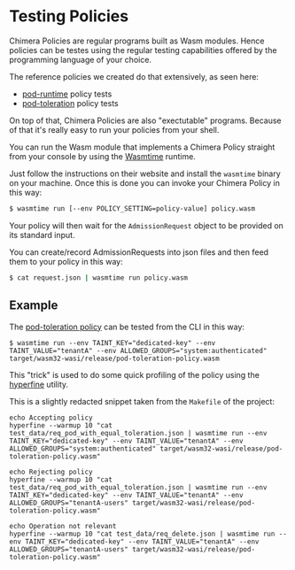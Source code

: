 # Testing Policies

Chimera Policies are regular programs built as Wasm modules. Hence policies can
be testes using the regular testing capabilities offered by the programming
language of your choice.

The reference policies we created do that extensively, as seen here:

  * [pod-runtime](https://github.com/chimera-kube/pod-runtime-class-policy/tree/main/Tests)
    policy tests
  * [pod-toleration](https://github.com/chimera-kube/pod-toleration-policy/blob/60388a054550cc94f2116c45c684b3b079bc8090/src/main.rs#L146-L306)
    policy tests


On top of that, Chimera Policies are also "exectutable" programs. Because of
that it's really easy to run your policies from your shell.

You can run the Wasm module that implements a Chimera Policy straight from
your console by using the [Wasmtime](https://wasmtime.dev/) runtime.

Just follow the instructions on their website and install the `wasmtime` binary
on your machine. Once this is done you can invoke your Chimera Policy in this way:

```bash
$ wasmtime run [--env POLICY_SETTING=policy-value] policy.wasm
```

Your policy will then wait for the `AdmissionRequest` object to be provided
on its standard input.

You can create/record AdmissionRequests into json files and then feed them to
your policy in this way:

```bash
$ cat request.json | wasmtime run policy.wasm
```

## Example

The [pod-toleration policy](https://github.com/chimera-kube/pod-toleration-policy)
can be tested from the CLI in this way:

```shell
$ wasmtime run --env TAINT_KEY="dedicated-key" --env TAINT_VALUE="tenantA" --env ALLOWED_GROUPS="system:authenticated" target/wasm32-wasi/release/pod-toleration-policy.wasm
```

This "trick" is used to do some quick profiling of the policy using the
[hyperfine](https://github.com/sharkdp/hyperfine) utility.

This is a slightly redacted snippet taken from the `Makefile` of the project:

```shell
echo Accepting policy
hyperfine --warmup 10 "cat test_data/req_pod_with_equal_toleration.json | wasmtime run --env TAINT_KEY="dedicated-key" --env TAINT_VALUE="tenantA" --env ALLOWED_GROUPS="system:authenticated" target/wasm32-wasi/release/pod-toleration-policy.wasm"

echo Rejecting policy
hyperfine --warmup 10 "cat test_data/req_pod_with_equal_toleration.json | wasmtime run --env TAINT_KEY="dedicated-key" --env TAINT_VALUE="tenantA" --env ALLOWED_GROUPS="tenantA-users" target/wasm32-wasi/release/pod-toleration-policy.wasm"

echo Operation not relevant
hyperfine --warmup 10 "cat test_data/req_delete.json | wasmtime run --env TAINT_KEY="dedicated-key" --env TAINT_VALUE="tenantA" --env ALLOWED_GROUPS="tenantA-users" target/wasm32-wasi/release/pod-toleration-policy.wasm"
```
